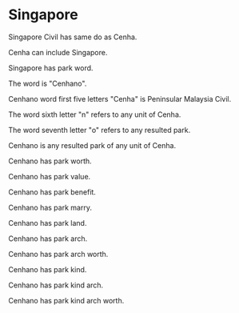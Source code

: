 # Singapore

Singapore Civil has same do as Cenha.

Cenha can include Singapore.

Singapore has park word.

The word is "Cenhano".

Cenhano word first five letters "Cenha" is Peninsular Malaysia Civil.

The word sixth letter "n" refers to any unit of Cenha.

The word seventh letter "o" refers to any resulted park.

Cenhano is any resulted park of any unit of Cenha.

Cenhano has park worth. 

Cenhano has park value. 

Cenhano has park benefit. 

Cenhano has park marry. 

Cenhano has park land. 

Cenhano has park arch. 

Cenhano has park arch worth. 

Cenhano has park kind. 

Cenhano has park kind arch. 

Cenhano has park kind arch worth. 